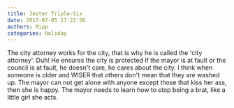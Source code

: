 ```yaml
---
title: Jester Triple-Six
date: 2017-07-05 17:22:56
authors: Ripp
categories: Holiday
---
```


 The city attorney works for the city, that is why he is called the 'city attorney'. Duh! He ensures the city is protected if the mayor is at fault or the council is at fault, he doesn't care, he cares about the city. I think when someone is older and WISER that others don't mean that they are washed up. The mayor can not get alone with anyone except those that kiss her ass, then she is happy. The mayor needs to learn how to stop being a brat, like a little girl she acts.